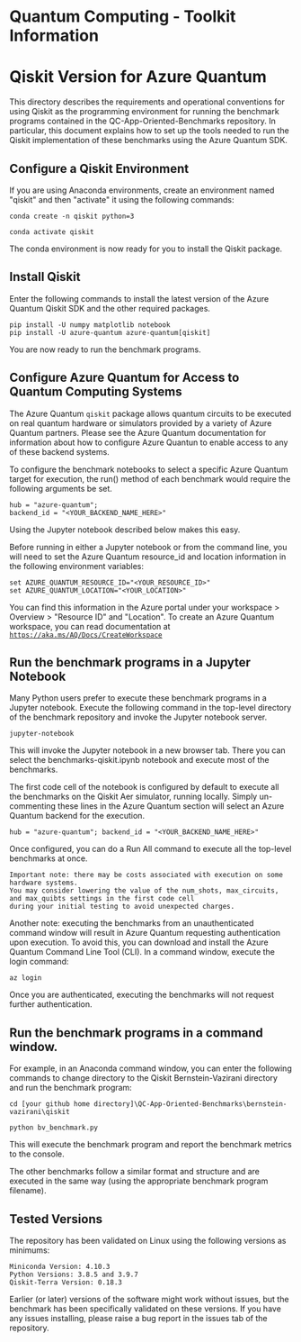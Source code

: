 # Quantum Computing - Toolkit Information

# Qiskit Version for Azure Quantum

This directory describes the requirements and operational conventions for using Qiskit as the programming environment for running the benchmark programs contained in the QC-App-Oriented-Benchmarks repository.
In particular, this document explains how to set up the tools needed to run the Qiskit implementation of these benchmarks using the Azure Quantum SDK.

## Configure a Qiskit Environment
If you are using Anaconda environments, create an environment named "qiskit" and then "activate" it using the following commands:

    conda create -n qiskit python=3

    conda activate qiskit

The conda environment is now ready for you to install the Qiskit package.

## Install Qiskit

Enter the following commands to install the latest version of the Azure Quantum Qiskit SDK and the other required packages.

    pip install -U numpy matplotlib notebook
    pip install -U azure-quantum azure-quantum[qiskit]

You are now ready to run the benchmark programs.

## Configure Azure Quantum for Access to Quantum Computing Systems

The Azure Quantum `qiskit` package allows quantum circuits to be executed on real quantum hardware or simulators provided by a variety of Azure Quantum partners.
Please see the Azure Quantum documentation for information about how to configure Azure Quantun to enable access to any of these backend systems.

To configure the benchmark notebooks to select a specific Azure Quantum target for execution, the run() method of each benchmark would require the following arguments be set. 

    hub = "azure-quantum";
    backend_id = "<YOUR_BACKEND_NAME_HERE>"

Using the Jupyter notebook described below makes this easy.

Before running in either a Jupyter notebook or from the command line, you will need to set the Azure Quantum resource_id and location information in the following environment variables:
 
    set AZURE_QUANTUM_RESOURCE_ID="<YOUR_RESOURCE_ID>"
    set AZURE_QUANTUM_LOCATION="<YOUR_LOCATION>"

You can find this information in the Azure portal under your workspace > Overview > "Resource ID" and "Location". To create an Azure Quantum workspace, you can read documentation at
[`https://aka.ms/AQ/Docs/CreateWorkspace`](https://aka.ms/AQ/Docs/CreateWorkspace)

## Run the benchmark programs in a Jupyter Notebook

Many Python users prefer to execute these benchmark programs in a Jupyter notebook.
Execute the following command in the top-level directory of the benchmark repository and invoke the Jupyter notebook server.

    jupyter-notebook
    
This will invoke the Jupyter notebook in a new browser tab. There you can select the benchmarks-qiskit.ipynb notebook and execute most of the benchmarks.

The first code cell of the notebook is configured by default to execute all the benchmarks on the Qiskit Aer simulator, running locally. Simply un-commenting these lines in the Azure Quantum section will select an Azure Quantum backend for the execution.

    hub = "azure-quantum"; backend_id = "<YOUR_BACKEND_NAME_HERE>"
    
Once configured, you can do a Run All command to execute all the top-level benchmarks at once.

    Important note: there may be costs associated with execution on some hardware systems.
    You may consider lowering the value of the num_shots, max_circuits, and max_quibts settings in the first code cell
    during your initial testing to avoid unexpected charges.

Another note: executing the benchmarks from an unauthenticated command window will result in Azure Quantum requesting authentication upon execution. To avoid this, you can download and install the Azure Quantum Command Line Tool (CLI). In a command window, execute the login command:

    az login

Once you are authenticated, executing the benchmarks will not request further authentication.

## Run the benchmark programs in a command window.

For example, in an Anaconda command window, you can enter the following commands to change directory to the Qiskit Bernstein-Vazirani directory and run the benchmark program:

    cd [your github home directory]\QC-App-Oriented-Benchmarks\bernstein-vazirani\qiskit
  
    python bv_benchmark.py
    
This will execute the benchmark program and report the benchmark metrics to the console.

The other benchmarks follow a similar format and structure and are executed in the same way (using the appropriate benchmark program filename).

## Tested Versions

The repository has been validated on Linux using the following versions as minimums:

    Miniconda Version: 4.10.3
    Python Versions: 3.8.5 and 3.9.7
    Qiskit-Terra Version: 0.18.3

Earlier (or later) versions of the software might work without issues, but the benchmark has been specifically validated on these versions. If you have any issues installing, please raise a bug report in the issues tab of the repository.
